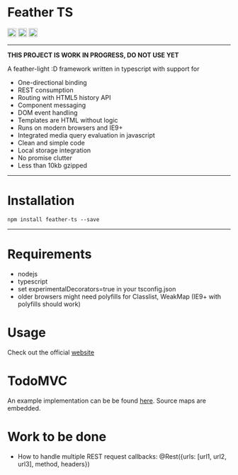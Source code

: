 # Feather TS

<img src="http://cd.feather-ts.com/mendrik/feather/badge/?branch=master" height="20">&nbsp;<img src="http://dist.feather-ts.com/size.svg" height="20">&nbsp;<img src="http://www.feather-ts.com/images/licence.svg" height="20">

---
**THIS PROJECT IS WORK IN PROGRESS, DO NOT USE YET**

A feather-light :D framework written in typescript with support for

* One-directional binding
* REST consumption
* Routing with HTML5 history API
* Component messaging
* DOM event handling
* Templates are HTML without logic
* Runs on modern browsers and IE9+
* Integrated media query evaluation in javascript
* Clean and simple code
* Local storage integration
* No promise clutter
* Less than 10kb gzipped

---

# Installation
```
npm install feather-ts --save
```
---

# Requirements

- nodejs
- typescript
- set experimentalDecorators=true in your tsconfig.json
- older browsers might need polyfills for Classlist, WeakMap (IE9+ with polyfills should work)

# Usage

Check out the official [website](http://www.feather-ts.com)

# TodoMVC

An example implementation can be be found [here](http://todo.feather-ts.com/). Source maps are embedded.

# Work to be done

- How to handle multiple REST request callbacks: @Rest({urls: [url1, url2, url3], method, headers})

